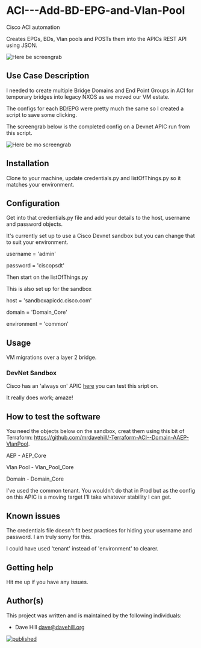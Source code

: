 # ACI---Add-BD-EPG-and-Vlan-Pool

Cisco ACI automation

Creates EPGs, BDs, Vlan pools and POSTs them into the APICs REST API using JSON. 

![Here be screengrab](https://github.com/mrdavehill/ACI---Add-BD-EPG-and-Vlan-Pool/blob/main/ACI-APIC-Automation.png)
 
## Use Case Description

I needed to create multiple Bridge Domains and End Point Groups in ACI for temporary bridges into legacy NXOS as we moved our VM estate.

The configs for each BD/EPG were pretty much the same so I created a script to save some clicking.

The screengrab below is the completed config on a Devnet APIC run from this script.

![Here be mo screengrab](https://github.com/mrdavehill/ACI---Add-BD-EPG-and-Vlan-Pool/blob/main/APIC-Sreenshot.png)

## Installation

Clone to your machine, update credentials.py and listOfThings.py so it matches your environment.

## Configuration

Get into that credentials.py file and add your details to the host, username and password objects.

It's currently set up to use a Cisco Devnet sandbox but you can change that to suit your environment.

username = 'admin'

password = 'ciscopsdt'

Then start on the listOfThings.py

This is also set up for the sandbox

host = 'sandboxapicdc.cisco.com'

domain = 'Domain_Core'

environment = 'common'

## Usage

VM migrations over a layer 2 bridge.

### DevNet Sandbox

Cisco has an 'always on' APIC [here](https://sandboxapicdc.cisco.com/) you can test this sript on. 

It really does work; amaze!

## How to test the software

You need the objects below on the sandbox, creat them using this bit of Terraform: https://github.com/mrdavehill/-Terraform-ACI--Domain-AAEP-VlanPool.

AEP - AEP_Core

Vlan Pool - Vlan_Pool_Core

Domain - Domain_Core

I've used the common tenant. You wouldn't do that in Prod but as the config on this APIC is a moving target I'll take whatever stability I can get.

## Known issues

The credentials file doesn't fit best practices for hiding your username and password. I am truly sorry for this.

I could have used 'tenant' instead of 'environment' to clearer.

## Getting help

Hit me up if you have any issues.

## Author(s)

This project was written and is maintained by the following individuals:

* Dave Hill <dave@davehill.org>

[![published](https://static.production.devnetcloud.com/codeexchange/assets/images/devnet-published.svg)](https://developer.cisco.com/codeexchange/github/repo/mrdavehill/ACI---Add-BD-EPG-and-Vlan-Pool)


